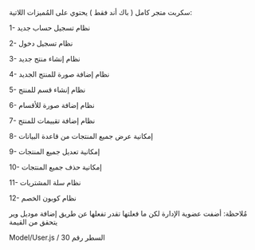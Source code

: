 سكربت متجر كامل ( باك أند فقط ) يحتوي على المُميزات اللاتية:

1- نظام تسجيل حساب جديد

2- نظام تسجيل دخول

3- نظام إنشاء منتج جديد

4- نظام إضافة صورة للمنتج الجديد

5- نظام إنشاء قسم للمنتج

6- نظام إضافة صورة للأقسام

7- نظام إضافة تقييمات للمنتج

8- إمكانية عرض جميع المنتجات من قاعدة البيانات

9- إمكانية تعديل جميع المنتجات

10- إمكانية حذف جميع المنتجات

11- نظام سلة المشتريات

12- نظام كوبون الخصم


مُلاحظة: أضفت عضوية الإدارة لكن ما فعلتها تقدر تفعلها عن طريق إضافة موديل وير يتحقق من القيمة

Model/User.js / السطر رقم 30
